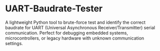 # UART-Baudrate-Tester
A lightweight Python tool to brute-force test and identify the correct baudrate for UART (Universal Asynchronous Receiver/Transmitter) serial communication. Perfect for debugging embedded systems, microcontrollers, or legacy hardware with unknown communication settings.
